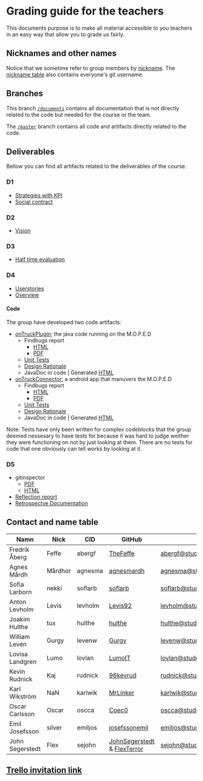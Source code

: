 
# Grading guide for the teachers 
This documents purpose is to make all material accessible to you teachers in an easy way that allow you to grade us fairly. 
 
## Nicknames and other names 
Notice that we sometime refer to group members by [nickname](##contact-and-name-table). The [nickname table](##contact-and-name-table) also contains everyone's git username. 
 
## Branches 
This branch [`/documents`](https://github.com/hulthe/DAT255/tree/documents) contains all documentation that is not directly related to the code but needed for the course or the team. 
 
The [`/master`](https://github.com/hulthe/DAT255) branch contains all code and artifacts directly related to the code. 
 
## Deliverables 
Bellow you can find all artifacts related to the deliverables of the course. 
 
### D1 
* [Strategies with KPI](https://github.com/hulthe/DAT255/blob/documents/strategies.md) 
* [Social contract](https://github.com/hulthe/DAT255/blob/documents/socialt_kontrakt.md) 
 
### D2 
* [Vision](https://github.com/hulthe/DAT255/blob/documents/vision.md) 
 
### D3 
* [Half time evaluation](https://github.com/hulthe/DAT255/blob/documents/D3.pdf) 
 
### D4 
* [Userstories](https://github.com/hulthe/DAT255/blob/documents/user_stories_product_backlog.pdf) 
* [Overview](https://github.com/hulthe/DAT255/blob/master/doc/overview.md) 
 
#### Code 
The group have developed two code artifacts: 
* [onTruckPlugin](https://github.com/hulthe/DAT255/tree/master/onTruckPlugin); the java code running on the M.O.P.E.D 
  * Findbugs report
    * [HTML](https://github.com/hulthe/DAT255/blob/master/doc/onTruckPlugin/findBugsReport.html)
    * [PDF](https://github.com/hulthe/DAT255/blob/master/doc/onTruckPlugin/findBugsReport.pdf)
  * [Unit Tests](https://github.com/hulthe/DAT255/tree/master/onTruckPlugin/src/test/java/com/github/ontruck) 
  * [Design Rationale](https://github.com/hulthe/DAT255/blob/master/doc/onTruckPlugin/designRationale.md)
  * JavaDoc in code | Generated [HTML](https://github.com/hulthe/DAT255/tree/master/doc/onTruckPlugin/javaDoc)
* [onTruckConnector](https://github.com/hulthe/DAT255/tree/master/onTruckConnector); a android app that manuvers the M.O.P.E.D 
  * Findbugs report
    * [HTML](https://github.com/hulthe/DAT255/blob/master/doc/onTruckConnector/findBugsReport.html)
    * [PDF](https://github.com/hulthe/DAT255/blob/master/doc/onTruckConnector/findBugsReport.pdf)
  * [Unit Tests](https://github.com/hulthe/DAT255/tree/master/onTruckConnector/app/src/test/java/com/example/ontruckconnector) 
  * [Design Rationale](https://github.com/hulthe/DAT255/blob/master/doc/onTruckConnector/designRationale.md)
  * JavaDoc in code | Generated [HTML](https://github.com/hulthe/DAT255/tree/master/doc/onTruckConnector/javaDoc)
 
Note: Tests have only been written for complex codeblocks that the group deemed nessesary to have tests for because it was hard to judge weither they were functioning on not by just looking at them. There are no tests for code that one obviously can tell works by looking at it. 
 
### D5 
* gitinspector
  * [PDF](https://github.com/hulthe/DAT255/blob/master/doc/gitinspector.pdf)
  * [HTML](https://github.com/hulthe/DAT255/blob/master/doc/gitinspector.html)
* [Reflection report](https://github.com/hulthe/DAT255/blob/documents/Reflection_Report.pdf) 
* [Retrospectve Documentation](https://github.com/hulthe/DAT255/tree/documents/retrospective-protocols) 

## Contact and name table
| Namn | Nick | CID | GitHub | Mejl |
|------|------|-----|--------|------|
|Fredrik Åberg|Feffe|abergf|[TheFeffe](https://github.com/TheFeffe)|abergf@student.chalmers.se|
|Agnes Mårdh|Mårdhor|agnesma|[agnesmardh](https://github.com/agnesmardh)|agnesma@student.chalmers.se|
|Sofia Larborn|nekki|soflarb|[soflarb](https://github.com/soflarb)|soflarb@student.chalmers.se|
|Anton Levholm|Levis|levholm|[Levis92](https://github.com/Levis92)|levholm@student.chalmers.se|
|Joakim Hulthe|tux|hulthe|[hulthe](https://github.com/hulthe)|hulthe@student.chalmers.se|
|William Levén|Gurgy|levenw|[Gurgy](https://github.com/Gurgy)|levenw@student.chalmers.se|
|Lovisa Landgren|Lumo|lovlan|[LumoIT](https://github.com/lumoit)|lovlan@student.chalmers.se|
|Kevin Rudnick|Kaj|rudnick|[96kevrud](https://github.com/96kevrud)|rudnick@student.chalmers.se|
|Karl Wikström|NaN|karlwik|[MrLinker](https://github.com/MrLinker)|karlwik@student.chalmers.se|
|Oscar Carlsson|Oscar|oscca|[Coec0](https://github.com/Coec0)|oscca@student.chalmers.se|
|Emil Josefsson|silver|emiljos|[josefssonemil](https://github.com/josefssonemil)|emiljos@student.chalmers.se|
|John Segerstedt|Flex|sejohn|[JohnSegerstedt](https://github.com/JohnSegerstedt) & [FlexTerror](https://github.com/FlexTerror)|sejohn@student.chalmers.se|

## [Trello invitation link](https://trello.com/invite/dat2555/737213825798b4941decc021dadc7ba4)
